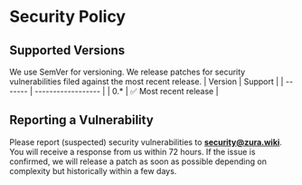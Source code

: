 # Security Policy

## Supported Versions

We use SemVer for versioning. We release patches for security vulnerabilities filed against the most recent release.
| Version | Support           |
| ------- | ------------------ |
| 0.*     | :white_check_mark: Most recent release |

## Reporting a Vulnerability

Please report (suspected) security vulnerabilities to
**[security@zura.wiki](mailto:security@zura.wiki)**. 
You will receive a response from us within 72 hours. If the issue is confirmed, we will release a patch as soon
as possible depending on complexity but historically within a few days.
